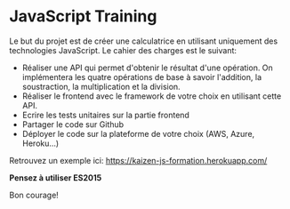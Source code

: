# JavaScript Training

Le but du projet est de créer une calculatrice en utilisant uniquement des technologies JavaScript. Le cahier des charges est le suivant:
- Réaliser une API qui permet d'obtenir le résultat d'une opération. On implémentera les quatre opérations de base à savoir l'addition, la soustraction, la multiplication et la division.
- Réaliser le frontend avec le framework de votre choix en utilisant cette API.
- Ecrire les tests unitaires sur la partie frontend
- Partager le code sur Github
- Déployer le code sur la plateforme de votre choix (AWS, Azure, Heroku...)

Retrouvez un exemple ici: https://kaizen-js-formation.herokuapp.com/

**Pensez à utiliser ES2015**

Bon courage!
